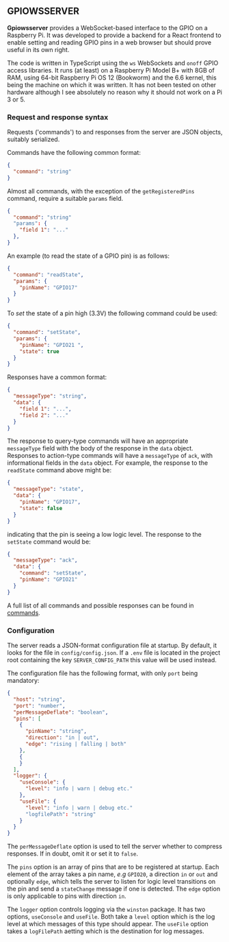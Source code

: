 ## GPIOWSSERVER

**Gpiowsserver** provides a WebSocket-based interface to the GPIO on a Raspberry Pi. It was developed to provide a backend for a React frontend to enable setting and reading GPIO pins in a web browser but should prove useful in its own right.

The code is written in TypeScript using the `ws` WebSockets and `onoff` GPIO access libraries. It runs (at least) on a Raspberry Pi Model B+ with 8GB of RAM, using 64-bit Raspberry Pi OS 12 (Bookworm) and the 6.6 kernel, this being the machine on which it was written. It has not been tested on other hardware although I see absolutely no reason why it should not work on a Pi 3 or 5.

### Request and response syntax

Requests ('commands') to and responses from the server are JSON objects, suitably serialized.

Commands have the following common format:

```json
{
  "command": "string"
}
```

Almost all commands, with the exception of the `getRegisteredPins` command, require a suitable `params` field.

```json
{
  "command": "string"
  "params": {
    "field 1": "..."
  },
}
```

An example (to read the state of a GPIO pin) is as follows:

```json
{
  "command": "readState",
  "params": {
    "pinName": "GPIO17"
  }
}
```

To _set_ the state of a pin high (3.3V) the following command could be used:

```json
{
  "command": "setState",
  "params": {
    "pinName": "GPIO21 ",
    "state": true
  }
}
```

Responses have a common format:

```json
{
  "messageType": "string",
  "data": {
    "field 1": "...",
    "field 2": "..."
  }
}
```

The response to query-type commands will have an appropriate `messageType` field with the body of the response in the `data` object. Responses to action-type commands will have a `messageType` of `ack`, with informational fields in the `data` object. For example, the response to the `readState` command above might be:

```json
{
  "messageType": "state",
  "data": {
    "pinName": "GPIO17",
    "state": false
  }
}
```

indicating that the pin is seeing a low logic level. The response to the `setState` command would be:

```json
{
  "messageType": "ack",
  "data": {
    "command": "setState",
    "pinName": "GPIO21"
  }
}
```

A full list of all commands and possible responses can be found in [commands](docs/commands.md).

### Configuration

The server reads a JSON-format configuration file at startup. By default, it looks for the file in `config/config.json`. If a `.env` file is located in the project root containing the key `SERVER_CONFIG_PATH` this value will be used instead.

The configuration file has the following format, with only `port` being mandatory:
```json
{
  "host": "string",
  "port": "number",
  "perMessageDeflate": "boolean",
  "pins": [
    {
      "pinName": "string",
      "direction": "in | out",
      "edge": "rising | falling | both"
    },
    {
    }
  ],
  "logger": {
    "useConsole": {
      "level": "info | warn | debug etc."
    },
    "useFile": {
      "level": "info | warn | debug etc."
      "logfilePath": "string"
    }
  }
}
```
The `perMessageDeflate` option is used to tell the server whether to compress responses. If in doubt, omit it or set it to `false`.

The `pins` option is an array of pins that are to be registered at startup. Each element of the array takes a pin name, *e.g* `GPIO20`, a direction `in` or `out` and optionally `edge`, which tells the server to listen for logic level transitions on the pin and send a `stateChange` message if one is detected. The `edge` option is only applicable to pins with direction `in`.

The `logger` option controls logging via the `winston` package. It has two options, `useConsole` and `useFile`. Both take a `level` option which is the log level at which messages of this type should appear. The `useFile` option takes a `logFilePath` aetting which is the destination for log messages.
